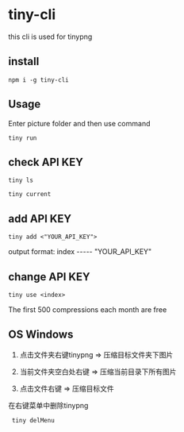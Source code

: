 # tiny-cli

this cli is used for tinypng

## install

    npm i -g tiny-cli

## Usage

Enter picture folder and then use command

    tiny run

    
## check API KEY

    tiny ls

    tiny current

## add API KEY 

    tiny add <"YOUR_API_KEY">

output format: index ----- "YOUR_API_KEY" 

## change API KEY

    tiny use <index>



The first 500 compressions each month are free


## OS Windows


1. 点击文件夹右键tinypng => 压缩目标文件夹下图片

2. 当前文件夹空白处右键 => 压缩当前目录下所有图片

3. 点击文件右键 => 压缩目标文件


在右键菜单中删除tinypng

     tiny delMenu








    
